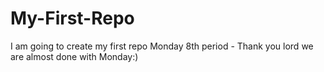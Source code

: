 # My-First-Repo
I am going to create my first repo
Monday 8th period - Thank you lord we are almost done with Monday:)
